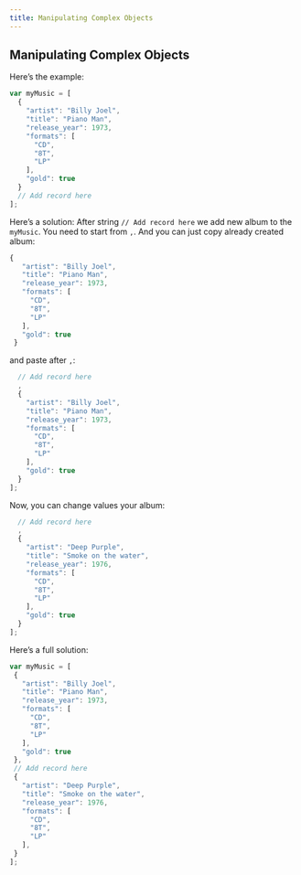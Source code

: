 ```yaml
---
title: Manipulating Complex Objects
---
```

## Manipulating Complex Objects

<!-- The article goes here, in GitHub-flavored Markdown. Feel free to add YouTube videos, images, and CodePen/JSBin embeds  -->

Here’s the example:

```javascript
var myMusic = [
  {
    "artist": "Billy Joel",
    "title": "Piano Man",
    "release_year": 1973,
    "formats": [ 
      "CD",
      "8T",
      "LP"
    ],
    "gold": true
  }
  // Add record here
];
```
 Here’s a solution:
 After string `// Add record here` we add new album to the `myMusic`. You need to start from `,`. And you can just copy already created album:
 ```javascript
{
    "artist": "Billy Joel",
    "title": "Piano Man",
    "release_year": 1973,
    "formats": [ 
      "CD",
      "8T",
      "LP"
    ],
    "gold": true
  }
 ```
 
 and paste after `,`:
 
```javascript
  // Add record here
  ,
  {
    "artist": "Billy Joel",
    "title": "Piano Man",
    "release_year": 1973,
    "formats": [ 
      "CD",
      "8T",
      "LP"
    ],
    "gold": true
  }
];
```

Now, you can change values your album:

```javascript
  // Add record here
  ,
  {
    "artist": "Deep Purple",
    "title": "Smoke on the water",
    "release_year": 1976,
    "formats": [ 
      "CD",
      "8T",
      "LP"
    ],
    "gold": true
  }
];
```

 Here’s a full solution:
 
 ```javascript
var myMusic = [
  {
    "artist": "Billy Joel",
    "title": "Piano Man",
    "release_year": 1973,
    "formats": [ 
      "CD",
      "8T",
      "LP"
    ],
    "gold": true
  },
  // Add record here
  {
    "artist": "Deep Purple",
    "title": "Smoke on the water",
    "release_year": 1976,
    "formats": [ 
      "CD",
      "8T",
      "LP"
    ],
  }
];

```
